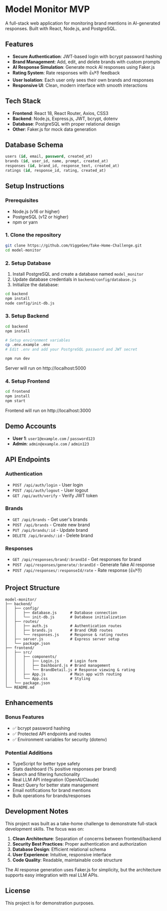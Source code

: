 # Model Monitor MVP

A full-stack web application for monitoring brand mentions in AI-generated responses. Built with React, Node.js, and PostgreSQL.

## Features

- **Secure Authentication**: JWT-based login with bcrypt password hashing
- **Brand Management**: Add, edit, and delete brands with custom prompts
- **AI Response Simulation**: Generate mock AI responses using Faker.js
- **Rating System**: Rate responses with 👍/👎 feedback
- **User Isolation**: Each user only sees their own brands and responses
- **Responsive UI**: Clean, modern interface with smooth interactions

## Tech Stack

- **Frontend**: React 18, React Router, Axios, CSS3
- **Backend**: Node.js, Express.js, JWT, bcrypt, dotenv
- **Database**: PostgreSQL with proper relational design
- **Other**: Faker.js for mock data generation

## Database Schema

```sql
users (id, email, password, created_at)
brands (id, user_id, name, prompt, created_at)
responses (id, brand_id, response_text, created_at)  
ratings (id, response_id, rating, created_at)
```

## Setup Instructions

### Prerequisites
- Node.js (v16 or higher)
- PostgreSQL (v12 or higher)
- npm or yarn

### 1. Clone the repository
```bash
git clone https://github.com/ViggeGee/Take-Home-Challenge.git
cd model-monitor
```

### 2. Setup Database
1. Install PostgreSQL and create a database named `model_monitor`
2. Update database credentials in `backend/config/database.js`
3. Initialize the database:
```bash
cd backend
npm install
node config/init-db.js
```

### 3. Setup Backend
```bash
cd backend
npm install

# Setup environment variables
cp .env.example .env
# Edit .env and add your PostgreSQL password and JWT secret

npm run dev
```
Server will run on http://localhost:5000

### 4. Setup Frontend
```bash
cd frontend  
npm install
npm start
```
Frontend will run on http://localhost:3000

## Demo Accounts

- **User 1**: `user1@example.com` / `password123`
- **Admin**: `admin@example.com` / `admin123`

## API Endpoints

### Authentication
- `POST /api/auth/login` - User login
- `POST /api/auth/logout` - User logout  
- `GET /api/auth/verify` - Verify JWT token

### Brands
- `GET /api/brands` - Get user's brands
- `POST /api/brands` - Create new brand
- `PUT /api/brands/:id` - Update brand
- `DELETE /api/brands/:id` - Delete brand

### Responses
- `GET /api/responses/brand/:brandId` - Get responses for brand
- `POST /api/responses/generate/:brandId` - Generate fake AI response
- `POST /api/responses/:responseId/rate` - Rate response (👍/👎)

## Project Structure

```
model-monitor/
├── backend/
│   ├── config/
│   │   ├── database.js      # Database connection
│   │   └── init-db.js       # Database initialization
│   ├── routes/
│   │   ├── auth.js          # Authentication routes
│   │   ├── brands.js        # Brand CRUD routes
│   │   └── responses.js     # Response & rating routes
│   ├── server.js            # Express server setup
│   └── package.json
├── frontend/
│   ├── src/
│   │   ├── components/
│   │   │   ├── Login.js     # Login form
│   │   │   ├── Dashboard.js # Brand management
│   │   │   └── BrandDetail.js # Response viewing & rating
│   │   ├── App.js           # Main app with routing
│   │   └── App.css          # Styling
│   └── package.json
└── README.md
```

## Enhancements

### Bonus Features
- ✅ bcrypt password hashing
- ✅ Protected API endpoints and routes  
- ✅ Environment variables for security (dotenv)

### Potential Additions
- TypeScript for better type safety
- Stats dashboard (% positive responses per brand)
- Search and filtering functionality
- Real LLM API integration (OpenAI/Claude)
- React Query for better state management
- Email notifications for brand mentions
- Bulk operations for brands/responses

## Development Notes

This project was built as a take-home challenge to demonstrate full-stack development skills. The focus was on:

1. **Clean Architecture**: Separation of concerns between frontend/backend
2. **Security Best Practices**: Proper authentication and authorization
3. **Database Design**: Efficient relational schema
4. **User Experience**: Intuitive, responsive interface
5. **Code Quality**: Readable, maintainable code structure

The AI response generation uses Faker.js for simplicity, but the architecture supports easy integration with real LLM APIs.

## License

This project is for demonstration purposes.